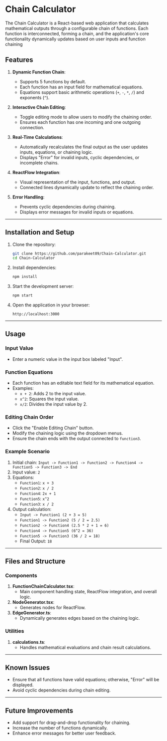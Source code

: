 # Chain Calculator

The Chain Calculator is a React-based web application that calculates mathematical outputs through a configurable chain of functions. Each function is interconnected, forming a chain, and the application's core functionality dynamically updates based on user inputs and function chaining

## Features

1. **Dynamic Function Chain**:
   - Supports 5 functions by default.
   - Each function has an input field for mathematical equations.
   - Equations support basic arithmetic operations (`+`, `-`, `*`, `/`) and exponents (`^`).

2. **Interactive Chain Editing**:
   - Toggle editing mode to allow users to modify the chaining order.
   - Ensures each function has one incoming and one outgoing connection.

3. **Real-Time Calculations**:
   - Automatically recalculates the final output as the user updates inputs, equations, or chaining logic.
   - Displays "Error" for invalid inputs, cyclic dependencies, or incomplete chains.

4. **ReactFlow Integration**:
   - Visual representation of the input, functions, and output.
   - Connected lines dynamically update to reflect the chaining order.

5. **Error Handling**:
   - Prevents cyclic dependencies during chaining.
   - Displays error messages for invalid inputs or equations.

---

## Installation and Setup

1. Clone the repository:
   ```bash
   git clone https://github.com/parakeet09/Chain-Calculator.git
   cd Chain-Calculator
   ```

2. Install dependencies:
   ```bash
   npm install
   ```

3. Start the development server:
   ```bash
   npm start
   ```

4. Open the application in your browser:
   ```
   http://localhost:3000
   ```

---

## Usage

### Input Value
- Enter a numeric value in the input box labeled "Input".

### Function Equations
- Each function has an editable text field for its mathematical equation.
- Examples:
  - `x + 2`: Adds 2 to the input value.
  - `x^2`: Squares the input value.
  - `x/2`: Divides the input value by 2.

### Editing Chain Order
- Click the "Enable Editing Chain" button.
- Modify the chaining logic using the dropdown menus.
- Ensure the chain ends with the output connected to `function3`.

### Example Scenario
1. Initial chain: `Input -> Function1 -> Function2 -> Function4 -> Function5 -> Function3 -> End`
2. Input value: `2`
3. Equations:
   - `Function1`: `x + 3`
   - `Function2`: `x / 2`
   - `Function4`: `2x + 1`
   - `Function5`: `x^2`
   - `Function3`: `x / 2`
4. Output calculation:
   - `Input -> Function1 (2 + 3 = 5)`
   - `Function1 -> Function2 (5 / 2 = 2.5)`
   - `Function2 -> Function4 (2.5 * 2 + 1 = 6)`
   - `Function4 -> Function5 (6^2 = 36)`
   - `Function5 -> Function3 (36 / 2 = 18)`
   - Final Output: `18`

---

## Files and Structure

### Components
1. **FunctionChainCalculator.tsx**:
   - Main component handling state, ReactFlow integration, and overall logic.
2. **NodeGenerator.tsx**:
   - Generates nodes for ReactFlow.
3. **EdgeGenerator.ts**:
   - Dynamically generates edges based on the chaining logic.

### Utilities
1. **calculations.ts**:
   - Handles mathematical evaluations and chain result calculations.

---

## Known Issues
- Ensure that all functions have valid equations; otherwise, "Error" will be displayed.
- Avoid cyclic dependencies during chain editing.

---

## Future Improvements
- Add support for drag-and-drop functionality for chaining.
- Increase the number of functions dynamically.
- Enhance error messages for better user feedback.

